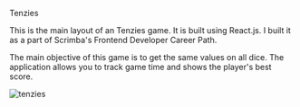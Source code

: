 Tenzies

This is the main layout of an Tenzies game. It is built using React.js. I built it as a part of Scrimba's Frontend Developer Career Path.

The main objective of this game is to get the same values on all dice. The application allows you to track game time and shows the player's best score.

![tenzies](https://user-images.githubusercontent.com/100380604/209316666-eaabe8d1-d8db-4cd9-930a-1d09546daae5.png)
